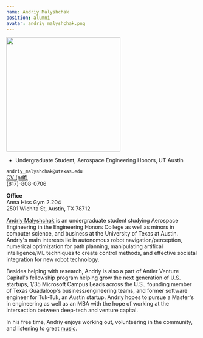 ```yaml
---
name: Andriy Malyshchak
position: alumni
avatar: andriy_malyshchak.png
---
```


<img width="300" src="{{site.baseurl}}/images/people/{{page.avatar}}" data-action="zoom">

- Undergraduate Student, Aerospace Engineering Honors, UT Austin<br>

<i class="fa fa-envelope-o"></i> `andriy_malyshchak@utexas.edu`<br>
<i class="fa fa-newspaper-o"></i> [CV (pdf)](/documents/Malyshchak.Andriy.Resume.pdf)<br>
<i class="fa fa-phone"></i>   (817)-808-0706


**Office**<br>
Anna Hiss Gym 2.204<br>
2501 Wichita St,
Austin, TX 78712

[Andriy Malyshchak](https://www.linkedin.com/in/andriy-malyshchak-a19709232) is an undergraduate student studying Aerospace Engineering in the Engineering Honors College as well as minors in computer science, and business at the University of Texas at Austin. Andriy's main interests lie in autonomous robot navigation/perception, numerical optimization for path planning, manipulating artifical intelligence/ML techniques to create control methods, and effective societal integration for new robot technology.

Besides helping with research, Andriy is also a part of Antler Venture Capital's fellowship program helping grow the next generation of U.S. startups, 1/35 Microsoft Campus Leads across the U.S., founding member of Texas Guadaloop's business/engineering teams, and former software engineer for Tuk-Tuk, an Austin startup. Andriy hopes to pursue a Master's in engineering as well as an MBA with the hope of working at the intersection between deep-tech and venture capital.

In his free time, Andriy enjoys working out, volunteering in the community, and listening to great [music](https://open.spotify.com/album/7txGsnDSqVMoRl6RQ9XyZP?si=Huu5YQRORFiehEc2DnwVJQ).
